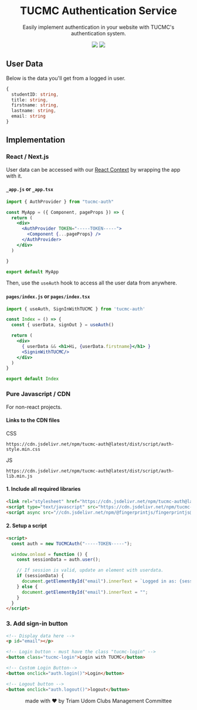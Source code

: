 <h1 align="center">
  TUCMC Authentication Service
</h1>

<p align="center">
Easily implement authentication in your website with TUCMC's authentication system.
</p>

<p align="center">
  <a href="https://www.npmjs.com/package/tucmc-auth"><img src="https://img.shields.io/npm/v/tucmc-auth?style=flat-square"></a>
  <a href="https://www.npmjs.com/package/tucmc-auth"><img src="https://img.shields.io/npm/dm/tucmc-auth?style=flat-square"></a>
</p>

## User Data

Below is the data you'll get from a logged in user.

```ts
{
  studentID: string,
  title: string,
  firstname: string,
  lastname: string,
  email: string
}
```

## Implementation

### React / Next.js

User data can be accessed with our [React Context](https://reactjs.org/docs/context.html) by wrapping the app with it.

#### `_app.js` or `_app.tsx`


```jsx
import { AuthProvider } from "tucmc-auth"

const MyApp = ({ Component, pageProps }) => {
  return (
    <div>
      <AuthProvider TOKEN="-----TOKEN-----">
        <Component {...pageProps} />
      </AuthProvider>
    </div>
  )

}

export default MyApp
```

Then, use the `useAuth` hook to access all the user data from anywhere.

#### `pages/index.js` or `pages/index.tsx`

```jsx
import { useAuth, SignInWithTUCMC } from 'tucmc-auth'

const Index = () => {
  const { userData, signOut } = useAuth()

  return (
    <div>
      { userData && <h1>Hi, {userData.firstname}</h1> }
      <SigninWithTUCMC/>
    </div>
  )
}

export default Index
```

### Pure Javascript / CDN

For non-react projects.

#### Links to the CDN files

CSS
```
https://cdn.jsdelivr.net/npm/tucmc-auth@latest/dist/script/auth-style.min.css
```

JS
```
https://cdn.jsdelivr.net/npm/tucmc-auth@latest/dist/script/auth-lib.min.js
```

#### 1. Include all required libraries

```html
<link rel="stylesheet" href="https://cdn.jsdelivr.net/npm/tucmc-auth@latest/dist/script/auth-style.min.css"/>
<script type="text/javascript" src="https://cdn.jsdelivr.net/npm/tucmc-auth@latest/dist/script/auth-lib.min.js"></script>
<script async src="//cdn.jsdelivr.net/npm/@fingerprintjs/fingerprintjs@3/dist/fp.min.js" onload="init()"></script>
```

#### 2. Setup a script

```html
<script>
  const auth = new TUCMCAuth("-----TOKEN-----");

  window.onload = function () {
    const sessionData = auth.user();

    // If session is valid, update an element with userdata.
    if (sessionData) {
      document.getElementById("email").innerText = `Logged in as: {sessionData.email}`;
    } else {
      document.getElementById("email").innerText = "";
    }
  }
</script>
```

### 3. Add sign-in button
```html
<!-- Display data here -->
<p id="email"></p>

<!-- Login button - must have the class "tucmc-login" -->
<button class="tucmc-login">Login with TUCMC</button>

<!-- Custom Login Button-->
<button onclick="auth.login()">Login</button>

<!-- Logout button -->
<button onclick="auth.logout()">logout</button>
```

<p align="center">
made with ♥ by Triam Udom Clubs Management Committee
</p>